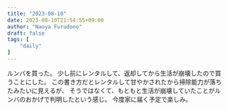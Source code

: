 ```yaml
---
title: "2023-08-10"
date: 2023-08-10T21:54:55+09:00
author: "Naoya Furudono"
draft: false
tags: [
    "daily"
]
---
```


ルンバを買った。
少し前にレンタルして、返却してから生活が崩壊したので買うことにした。
この書き方だとレンタルして甘やかされたから掃除能力が落ちたみたいに見えるが、
そうではなくて、もともと生活が崩壊していたことがルンバのおかげで判明したという感じ。
今度家に届く予定で楽しみ。

